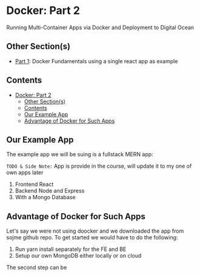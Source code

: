 # Docker: Part 2

Running Multi-Container Apps via Docker and Deployment to Digital Ocean

## Other Section(s)

- [Part 1](https://github.com/SSaquif/docker-notes/blob/master/part-1.md): Docker Fundamentals using a single react app as example

## Contents

<!-- toc -->

- [Docker: Part 2](#docker-part-2)
  - [Other Section(s)](#other-sections)
  - [Contents](#contents)
  - [Our Example App](#our-example-app)
  - [Advantage of Docker for Such Apps](#advantage-of-docker-for-such-apps)

<!-- tocstop -->

## Our Example App

The example app we will be suing is a fullstack MERN app:

`TODO & Side Note:` App is provide in the course, will update it to my one of own apps later

1. Frontend React
2. Backend Node and Express
3. With a Mongo Database

## Advantage of Docker for Such Apps

Let's say we were not using doocker and we downloaded the app from sojme github repo. To get started we would have to do the following:

1. Run yarn install separately for the FE and BE
2. Setup our own MongoDB either locally or on cloud

The second step can be
